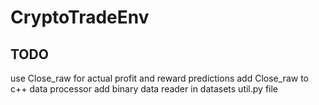 # CryptoTradeEnv

## TODO
use Close_raw for actual profit and reward predictions
add Close_raw to c++ data processor
add binary data reader in datasets util.py file